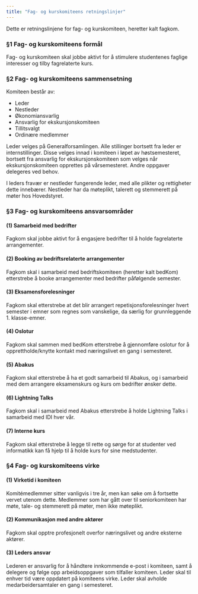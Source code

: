 ```yaml
---
title: "Fag- og kurskomiteens retningslinjer"
---
```


Dette er retningslinjene for fag- og kurskomiteen, heretter kalt fagkom.

### §1 Fag- og kurskomiteens formål

Fag- og kurskomiteen skal jobbe aktivt for å stimulere studentenes faglige interesser og tilby fagrelaterte kurs.

### §2 Fag- og kurskomiteens sammensetning

Komiteen består av:
- Leder  
- Nestleder  
- Økonomiansvarlig  
- Ansvarlig for ekskursjonskomiteen  
- Tillitsvalgt  
- Ordinære medlemmer  

Leder velges på Generalforsamlingen. Alle stillinger bortsett fra leder er internstillinger. Disse velges innad i komiteen i løpet av høstsemesteret, bortsett fra ansvarlig for ekskursjonskomiteen som velges når ekskursjonskomiteen opprettes på vårsemesteret. Andre oppgaver delegeres ved behov. 

I leders fravær er nestleder fungerende leder, med alle plikter og rettigheter dette innebærer. Nestleder har da møteplikt, talerett og stemmerett på møter hos Hovedstyret.

### §3 Fag- og kurskomiteens ansvarsområder

#### (1) Samarbeid med bedrifter 
Fagkom skal jobbe aktivt for å engasjere bedrifter til å holde fagrelaterte arrangementer.

#### (2) Booking av bedriftsrelaterte arrangementer
Fagkom skal i samarbeid med bedriftskomiteen (heretter kalt bedKom) etterstrebe å booke arrangementer med bedrifter påfølgende semester. 

#### (3) Eksamensforelesninger
Fagkom skal etterstrebe at det blir arrangert repetisjonsforelesninger hvert semester i emner som regnes som vanskelige, da særlig for grunnleggende 1. klasse-emner. 

#### (4) Oslotur

Fagkom skal sammen med bedKom etterstrebe å gjennomføre oslotur for å opprettholde/knytte kontakt med næringslivet en gang i semesteret. 

#### (5) Abakus

Fagkom skal etterstrebe å ha et godt samarbeid til Abakus, og i samarbeid med dem arrangere eksamenskurs og kurs om bedrifter ønsker dette.

#### (6) Lightning Talks

Fagkom skal i samarbeid med Abakus etterstrebe å holde Lightning Talks i samarbeid med IDI hver vår.

#### (7) Interne kurs

Fagkom skal etterstrebe å legge til rette og sørge for at studenter ved informatikk kan få hjelp til å holde kurs for sine medstudenter.

### §4 Fag- og kurskomiteens virke

#### (1) Virketid i komiteen
Komitémedlemmer sitter vanligvis i tre år, men kan søke om å fortsette vervet utenom dette. Medlemmer som har gått over til seniorkomiteen har møte, tale- og stemmerett på møter, men ikke møteplikt. 

#### (2) Kommunikasjon med andre aktører
Fagkom skal opptre profesjonelt overfor næringslivet og andre eksterne aktører. 

#### (3) Leders ansvar
Lederen er ansvarlig for å håndtere innkommende e-post i komiteen, samt å delegere og følge opp arbeidsoppgaver som tilfaller komiteen. Leder skal til enhver tid være oppdatert på komiteens virke. Leder skal avholde medarbeidersamtaler en gang i semesteret.